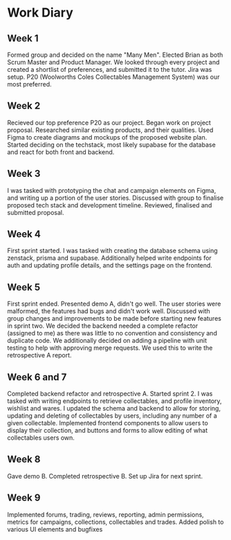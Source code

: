 # Work Diary

## Week 1

Formed group and decided on the name "Many Men". Elected Brian as both Scrum Master and Product Manager. We looked through every project and created a shortlist of preferences, and submitted it to the tutor. Jira was setup. P20 (Woolworths Coles Collectables Management System) was our most preferred.

## Week 2
Recieved our top preference P20 as our project. Began work on project proposal. Researched similar existing products, and their qualities. Used Figma to create diagrams and mockups of the proposed website plan. Started deciding on the techstack, most likely supabase for the database and react for both front and backend.

## Week 3
I was tasked with prototyping the chat and campaign elements on Figma, and writing up a portion of the user stories. Discussed with group to finalise proposed tech stack and development timeline. Reviewed, finalised and submitted proposal.

## Week 4
First sprint started. I was tasked with creating the database schema using zenstack, prisma and supabase. Additionally helped write endpoints for auth and updating profile details, and the settings page on the frontend.

## Week 5
First sprint ended. Presented demo A, didn't go well. The user stories were malformed, the features had bugs and didn't work well. Discussed with group changes and improvements to be made before starting new features in sprint two. We decided the backend needed a complete refactor (assigned to me) as there was little to no convention and consistency and duplicate code. We additionally decided on adding a pipeline with unit testing to help with approving merge requests. We used this to write the retrospective A report.

## Week 6 and 7
Completed backend refactor and retrospective A. Started sprint 2. I was tasked with writing endpoints to retrieve collectables, and profile inventory, wishlist and wares. I updated the schema and backend to allow for storing, updating and deleting of collectables by users, including any number of a given collectable. Implemented frontend components to allow users to display their collection, and buttons and forms to allow editing of what collectables users own.

## Week 8
Gave demo B. Completed retrospective B. Set up Jira for next sprint.

## Week 9
Implemented forums, trading, reviews, reporting, admin permissions, metrics for campaigns, collections, collectables and trades. Added polish to various UI elements and bugfixes
